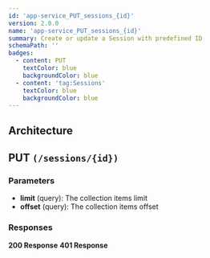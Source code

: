 ```yaml
---
id: 'app-service_PUT_sessions_{id}'
version: 2.0.0
name: 'app-service_PUT_sessions_{id}'
summary: Create or update a Session with predefined ID
schemaPath: ''
badges:
  - content: PUT
    textColor: blue
    backgroundColor: blue
  - content: 'tag:Sessions'
    textColor: blue
    backgroundColor: blue
---
```

## Architecture
<NodeGraph />



## PUT `(/sessions/{id})`

### Parameters
- **limit** (query): The collection items limit
- **offset** (query): The collection items offset




### Responses
**200 Response**
<SchemaViewer file="response-200.json" maxHeight="500" id="response-200" />
      **401 Response**
<SchemaViewer file="response-401.json" maxHeight="500" id="response-401" />
